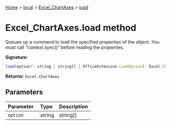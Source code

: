 [Home](./index) &gt; [local](local.md) &gt; [Excel\_ChartAxes](local.excel_chartaxes.md) &gt; [load](local.excel_chartaxes.load.md)

# Excel\_ChartAxes.load method

Queues up a command to load the specified properties of the object. You must call "context.sync()" before reading the properties.

**Signature:**
```javascript
load(option?: string | string[] | OfficeExtension.LoadOption): Excel.ChartAxes;
```
**Returns:** `Excel.ChartAxes`

## Parameters

|  Parameter | Type | Description |
|  --- | --- | --- |
|  `option` | `string | string[] | OfficeExtension.LoadOption` |  |

